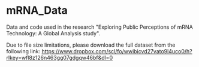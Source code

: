 # mRNA_Data
Data and code used in the research "Exploring Public Perceptions of mRNA Technology: A Global Analysis study".

Due to file size limitations, please download the full dataset from the following link: https://www.dropbox.com/scl/fo/wwibicvd27vato9l4uco0/h?rlkey=wfl8z126n463gg07gdgqw46bf&dl=0
